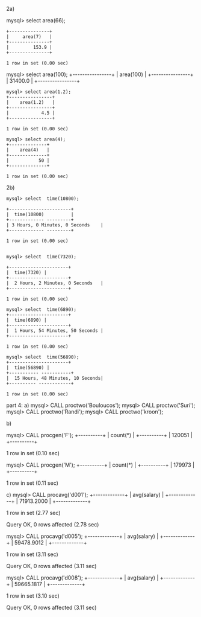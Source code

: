 2a)
   mysql> select area(66);
    +---------------+    |     area(7)   |    +---------------+    |         153.9 |    +---------------+
    1 row in set (0.00 sec)
   mysql> select area(100);    +----------------+    |    area(100)   |    +----------------+    |        31400.0 |    +----------------+    mysql> select area(1.2);	+----------------+	|    area(1.2)   |	+----------------+	|            4.5 |	+----------------+		1 row in set (0.00 sec)
	mysql> select area(4);	+--------------+	|    area(4)   |	+--------------+	|           50 |	+--------------+		1 row in set (0.00 sec)
	
2b)
    mysql> select  time(10800);
    +-----------------------+    |  time(10800)          |    +------------- ---------+    | 3 Hours, 0 Minutes, 0 Seconds    |    +------------- ---------+
    1 row in set (0.00 sec)
    mysql> select  time(7320);
    +----------------------+    |  time(7320) |    +----------------------+    |  2 Hours, 2 Minutes, 0 Seconds   |    +----------------------+
    1 row in set (0.00 sec)		mysql> select  time(6890);    +----------------------+    |  time(6890) |    +----------------------+    |  1 Hours, 54 Minutes, 50 Seconds |    +----------------------+    	1 row in set (0.00 sec)    mysql> select  time(56890);    +----------------------+    |  time(56890) |    +----------- -----------+    |  15 Hours, 48 Minutes, 10 Seconds|    +---------- ------------+    1 row in set (0.00 sec)	 part 4:a)mysql> CALL proctwo('Bouloucos');mysql> CALL proctwo('Suri');mysql> CALL proctwo('Randi');mysql> CALL proctwo('kroon');b)mysql> CALL procgen('F');+----------+| count(*) |+----------+|   120051 |+----------+1 row in set (0.10 sec)mysql> CALL procgen('M');+----------+| count(*) |+----------+|   179973 |+----------+1 row in set (0.11 sec)c)mysql> CALL procavg('d001');+-------------+| avg(salary) |+-------------+|  71913.2000 |+-------------+1 row in set (2.77 sec)Query OK, 0 rows affected (2.78 sec)mysql> CALL procavg('d005');+-------------+| avg(salary) |+-------------+|  59478.9012 |+-------------+1 row in set (3.11 sec)Query OK, 0 rows affected (3.11 sec)mysql> CALL procavg('d008');+-------------+| avg(salary) |+-------------+|  59665.1817 |+-------------+1 row in set (3.10 sec)Query OK, 0 rows affected (3.11 sec)

	